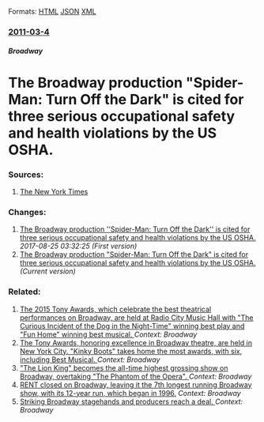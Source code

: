 
Formats: [HTML](/news/2011/03/4/the-broadway-production-spider-man-turn-off-the-dark-is-cited-for-three-serious-occupational-safety-and-health-violations-by-the-us-osha.html)  [JSON](/news/2011/03/4/the-broadway-production-spider-man-turn-off-the-dark-is-cited-for-three-serious-occupational-safety-and-health-violations-by-the-us-osha.json)  [XML](/news/2011/03/4/the-broadway-production-spider-man-turn-off-the-dark-is-cited-for-three-serious-occupational-safety-and-health-violations-by-the-us-osha.xml)  

### [2011-03-4](/news/2011/03/4/index.md)

##### Broadway
# The Broadway production "Spider-Man: Turn Off the Dark" is cited for three serious occupational safety and health violations by the US OSHA. 




### Sources:

1. [The New York Times](http://artsbeat.blogs.nytimes.com/2011/03/04/spider-man-cited-for-federal-safety-violations/?ref=arts)

### Changes:

1. [The Broadway production ''Spider-Man: Turn Off the Dark'' is cited for three serious occupational safety and health violations by the US OSHA. ](/news/2011/03/4/the-broadway-production-spider-man-turn-off-the-dark-is-cited-for-three-serious-occupational-safety-and-health-violations-by-the-us-osh.md) _2017-08-25 03:32:25 (First version)_
1. [The Broadway production "Spider-Man: Turn Off the Dark" is cited for three serious occupational safety and health violations by the US OSHA. ](/news/2011/03/4/the-broadway-production-spider-man-turn-off-the-dark-is-cited-for-three-serious-occupational-safety-and-health-violations-by-the-us-osha.md) _(Current version)_

### Related:

1. [The 2015 Tony Awards, which celebrate the best theatrical performances on Broadway, are held at Radio City Music Hall with "The Curious Incident of the Dog in the Night-Time" winning best play and "Fun Home" winning best musical. ](/news/2015/06/7/the-2015-tony-awards-which-celebrate-the-best-theatrical-performances-on-broadway-are-held-at-radio-city-music-hall-with-the-curious-inci.md) _Context: Broadway_
2. [The Tony Awards, honoring excellence in Broadway theatre, are held in New York City. "Kinky Boots" takes home the most awards, with six, including Best Musical. ](/news/2013/06/9/the-tony-awards-honoring-excellence-in-broadway-theatre-are-held-in-new-york-city-kinky-boots-takes-home-the-most-awards-with-six-inc.md) _Context: Broadway_
3. ["The Lion King" becomes the all-time highest grossing show on Broadway, overtaking "The Phantom of the Opera". ](/news/2012/04/9/the-lion-king-becomes-the-all-time-highest-grossing-show-on-broadway-overtaking-the-phantom-of-the-opera.md) _Context: Broadway_
4. [ RENT closed on Broadway, leaving it the 7th longest running Broadway show, with its 12-year run, which began in 1996.](/news/2008/09/7/rent-closed-on-broadway-leaving-it-the-7th-longest-running-broadway-show-with-its-12-year-run-which-began-in-1996.md) _Context: Broadway_
5. [ Striking Broadway stagehands and producers reach a deal. ](/news/2007/11/28/striking-broadway-stagehands-and-producers-reach-a-deal.md) _Context: Broadway_
